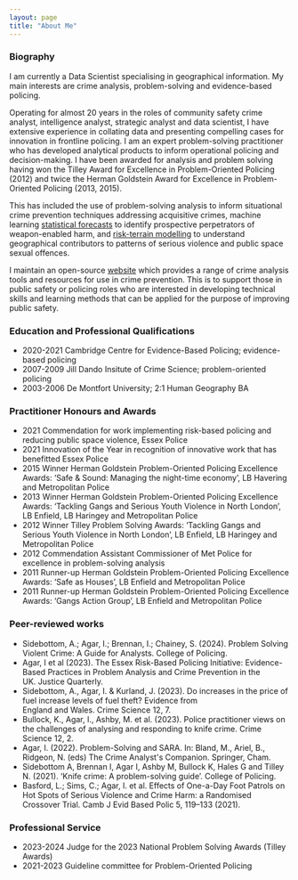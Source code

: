 ```yaml
---
layout: page
title: "About Me"
---
```


### Biography

I am currently a Data Scientist specialising in geographical information. My main interests are crime analysis, problem-solving and evidence-based policing. 

Operating for almost 20 years in the roles of community safety crime analyst, intelligence analyst, strategic analyst and data scientist, I have extensive experience in collating data and presenting compelling cases for innovation in frontline policing. I am an expert problem-solving practitioner who has developed analytical products to inform operational policing and decision-making. I have been awarded for analysis and problem solving having won the Tilley Award for Excellence in Problem-Oriented Policing (2012) and twice the Herman Goldstein Award for Excellence in Problem-Oriented Policing (2013, 2015).

This has included the use of problem-solving analysis to inform situational crime prevention techniques addressing acquisitive crimes, machine learning [statistical forecasts](https://www.sebp.police.uk/2020-virtual-conference) to identify prospective perpetrators of weapon-enabled harm, and [risk-terrain modelling](https://www.tandfonline.com/doi/full/10.1080/07418825.2023.2209163) to understand geographical contributors to patterns of serious violence and public space sexual offences. 

I maintain an open-source [website](https://sites.google.com/view/routineactivity/home?authuser=0) which provides a range of crime analysis tools and resources for use in crime prevention. This is to support those in public safety or policing roles who are interested in developing technical skills and learning methods that can be applied for the purpose of improving public safety.

### Education and Professional Qualifications

* 2020-2021 Cambridge Centre for Evidence-Based Policing; evidence-based policing
* 2007-2009 Jill Dando Insitute of Crime Science; problem-oriented policing
* 2003-2006 De Montfort University; 2:1 Human Geography BA

### Practitioner Honours and Awards

* 2021 Commendation for work implementing risk-based policing and reducing public space violence, Essex Police
* 2021 Innovation of the Year in recognition of innovative work that has benefitted Essex Police
* 2015 Winner Herman Goldstein Problem-Oriented Policing Excellence Awards: ‘Safe & Sound: Managing the night-time economy’, LB Havering and Metropolitan Police
* 2013 Winner Herman Goldstein Problem-Oriented Policing Excellence Awards: ‘Tackling Gangs and Serious Youth Violence in North London’, LB Enfield, LB Haringey and Metropolitan Police
* 2012 Winner Tilley Problem Solving Awards: ‘Tackling Gangs and Serious Youth Violence in North London’, LB Enfield, LB Haringey and Metropolitan Police
* 2012 Commendation Assistant Commissioner of Met Police for excellence in problem-solving analysis
* 2011 Runner-up Herman Goldstein Problem-Oriented Policing Excellence Awards: ‘Safe as Houses’, LB Enfield and Metropolitan Police
* 2011 Runner-up Herman Goldstein Problem-Oriented Policing Excellence Awards: ‘Gangs Action Group’, LB Enfield and Metropolitan Police

### Peer-reviewed works

* Sidebottom, A.; Agar, I.; Brennan, I.; Chainey, S. (2024). Problem Solving Violent Crime: A Guide for Analysts. College of Policing.
* Agar, I et al (2023). The Essex Risk-Based Policing Initiative: Evidence-Based Practices in Problem Analysis and Crime Prevention in the UK. Justice Quarterly.
* Sidebottom, A., Agar, I. & Kurland, J. (2023). Do increases in the price of fuel increase levels of fuel theft? Evidence from England and Wales. Crime Science 12, 7. 
* Bullock, K., Agar, I., Ashby, M. et al. (2023). Police practitioner views on the challenges of analysing and responding to knife crime. Crime Science 12, 2. 
* Agar, I. (2022). Problem-Solving and SARA. In: Bland, M., Ariel, B., Ridgeon, N. (eds) The Crime Analyst's Companion. Springer, Cham. 
* Sidebottom A, Brennan I, Agar I, Ashby M, Bullock K, Hales G and Tilley N. (2021). ‘Knife crime: A problem-solving guide’. College of Policing.
* Basford, L.; Sims, C.; Agar, I. et al. Effects of One-a-Day Foot Patrols on Hot Spots of Serious Violence and Crime Harm: a Randomised Crossover Trial. Camb J Evid Based Polic 5, 119–133 (2021). 

### Professional Service

* 2023-2024 Judge for the 2023 National Problem Solving Awards (Tilley Awards)
* 2021-2023 Guideline committee for Problem-Oriented Policing







